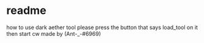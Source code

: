 # readme
how to use dark aether tool
please press the button that says load_tool on it then start cw
made by (Ant-_-#6969)
